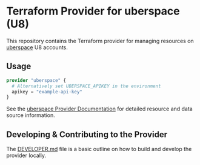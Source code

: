 # Terraform Provider for uberspace (U8)

This repository contains the Terraform provider for managing resources on [uberspace](https://uberspace.de/) U8 accounts.

## Usage

```terraform
provider "uberspace" {
  # Alternatively set UBERSPACE_APIKEY in the environment
  apikey = "example-api-key"
}
```

See the [uberspace Provider Documentation](https://registry.terraform.io/providers/uberspace-community/uberspace/latest/docs)
for detailed resource and data source information.

## Developing & Contributing to the Provider

The [DEVELOPER.md](DEVELOPER.md) file is a basic outline on how to build and develop the provider locally.
